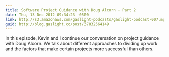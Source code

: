 ```yaml
---
title: Software Project Guidance with Doug Alcorn - Part 2
date: Thu, 13 Dec 2012 09:34:23 -0500
link: http://s3.amazonaws.com/gaslight-podcasts/gaslight-podcast-007.mp3
guid: http://blog.gaslight.co/post/37832564149
---
```


In this episode, Kevin and I continue our conversation on project guidance with
Doug Alcorn.  We talk about different approaches to dividing up work and the
factors that make certain projects more successful than others.
